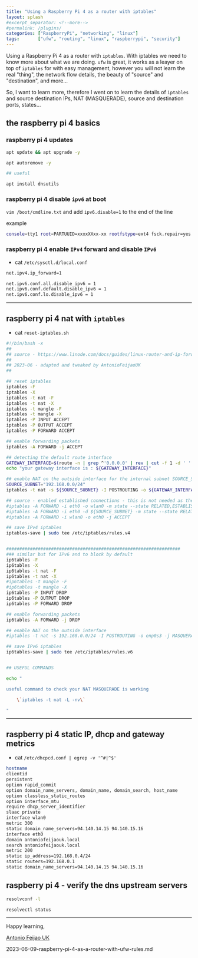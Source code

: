 ```yaml
---
title: "Using a Raspberry Pi 4 as a router with iptables"
layout: splash
#excerpt_separator: <!--more-->
#permalink: /plugins/
categories: ["RaspberryPi", "networking", "linux"]
tags:       ["ufw", "routing", "linux", "raspberrypi", "security"]
---
```


Using a Raspberry Pi 4 as a router with `iptables`. With iptables we need to know more about what we are doing.  `ufw` is great, it works as a leayer on top of `iptables` for with easy management, however you will not learn the real "thing", the network flow details, the beauty of "source" and "destination", and more...

So, I want to learn more, therefore I went on to learn the details of `iptables` and source destination IPs, NAT (MASQUERADE), source and destination ports, states...

## the raspberry pi 4 basics

### raspberry pi 4 updates

```bash
apt update && apt upgrade -y

apt autoremove -y

## useful

apt install dnsutils
```

### raspberry pi 4 disable `ipv6` at boot

`vim /boot/cmdline.txt` and add `ipv6.disable=1` to the end of the line

example

```bash
console=tty1 root=PARTUUID=xxxxXXxx-xx rootfstype=ext4 fsck.repair=yes rootwait ipv6.disable=1
```


### raspberry pi 4 enable `IPv4` forward and disable `IPv6`

* cat `/etc/sysctl.d/local.conf`

```bash
net.ipv4.ip_forward=1

net.ipv6.conf.all.disable_ipv6 = 1
net.ipv6.conf.default.disable_ipv6 = 1
net.ipv6.conf.lo.disable_ipv6 = 1
```

---

## raspberry pi 4 nat with `iptables`

* cat `reset-iptables.sh`

```bash
#!/bin/bash -x
##
## source - https://www.linode.com/docs/guides/linux-router-and-ip-forwarding/
##
## 2023-06 - adapted and tweaked by AntonioFeijaoUK
##

## reset iptables
iptables -F
iptables -X
iptables -t nat -F
iptables -t nat -X
iptables -t mangle -F
iptables -t mangle -X
iptables -P INPUT ACCEPT
iptables -P OUTPUT ACCEPT
iptables -P FORWARD ACCEPT

## enable forwarding packets
iptables -A FORWARD -j ACCEPT

## detecting the default route interface
GATEWAY_INTERFACE=$(route -n | grep ^'0.0.0.0' | rev | cut -f 1 -d ' ' | rev | head -n1)
echo "your gateway interface is : ${GATEWAY_INTERFACE}"

## enable NAT on the outside interface for the internal subnet SOURCE_SUBNET
SOURCE_SUBNET="192.168.0.0/24"
iptables -t nat -s ${SOURCE_SUBNET} -I POSTROUTING -o ${GATEWAY_INTERFACE} -j MASQUERADE

## source - enabled established connections - this is not needed as the FORWARD is set to default ACCEPT
#iptables -A FORWARD -i eth0 -o wlan0 -m state --state RELATED,ESTABLISHED -j ACCEPT
#iptables -A FORWARD -i eth0 -d ${SOURCE_SUBNET} -m state --state RELATED,ESTABLISHED -j ACCEPT
#iptables -A FORWARD -i wlan0 -o eth0 -j ACCEPT

## save IPv4 iptables
iptables-save | sudo tee /etc/iptables/rules.v4


##################################################################
### similar but for IPv6 and to block by default
ip6tables -F
ip6tables -X
ip6tables -t nat -F
ip6tables -t nat -X
#ip6tables -t mangle -F
#ip6tables -t mangle -X
ip6tables -P INPUT DROP
ip6tables -P OUTPUT DROP
ip6tables -P FORWARD DROP

## enable forwarding packets
ip6tables -A FORWARD -j DROP

## enable NAT on the outside interface
#iptables -t nat -s 192.168.0.0/24 -I POSTROUTING -o enp0s3 -j MASQUERADE

## save IPv6 iptables
ip6tables-save | sudo tee /etc/iptables/rules.v6


## USEFUL COMMANDS

echo "

useful command to check your NAT MASQUERADE is working

	\`iptables -t nat -L -nv\`

"

```

---

## raspberry pi 4 static IP, dhcp and gateway metrics

* cat `/etc/dhcpcd.conf | egrep -v '^#|^$'`

```bash
hostname
clientid
persistent
option rapid_commit
option domain_name_servers, domain_name, domain_search, host_name
option classless_static_routes
option interface_mtu
require dhcp_server_identifier
slaac private
interface wlan0
metric 300
static domain_name_servers=94.140.14.15 94.140.15.16
interface eth0
domain antoniofeijaouk.local
search antoniofeijaouk.local
metric 200
static ip_address=192.168.0.4/24
static routers=192.168.0.1
static domain_name_servers=94.140.14.15 94.140.15.16
```

## raspberry pi 4 - verify the dns upstream servers

```bash
resolvconf -l

resolvectl status
```

---

Happy learning,

[Antonio Feijao UK](https://www.antoniofeijao.com)


2023-06-09-raspberry-pi-4-as-a-router-with-ufw-rules.md
